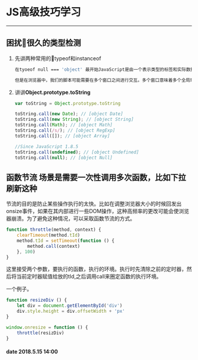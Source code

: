 # JS高级技巧学习

***

## 困扰很久的类型检测

1. 先讲两种常用的typeof和instanceof
    ```bash
    在tyoeof null === 'object' 最开始JavaScript是由一个表示类型的标签和实际数据值表示的。对象的类型标签是0.由于null代表的是空指针（大多数平台下值为0x00），因此，null的类型标签页成为了0，typeof null就错误返回了object。

    但是在浏览器中，我们的脚本可能需要在多个窗口之间进行交互。多个窗口意味着多个全局环境，不同的全局环境拥有不同的全局对象，从而拥有不同的内置类型构造函数。这可能会引发一些问题。
    ```
2. 讲讲**Object.prototype.toString**
    ```javascript
    var toString = Object.prototype.toString

    toString.call(new Date); // [object Date]
    toString.call(new String); // [object String]
    toString.call(Math); // [object Math]
    toString.call(/s/); // [object RegExp]
    toString.call([]); // [object Array]

    //Since JavaScript 1.8.5
    toString.call(undefined); // [object Undefined]
    toString.call(null); // [object Null]
    ```

## 函数节流 场景是需要一次性调用多次函数，比如下拉刷新这种

节流的目的是防止某些操作执行的太快。比如在调整浏览器大小的时候回发出onsize事件，如果在其内部进行一些DOM操作，这种高频率的更改可能会使浏览器崩溃。为了避免这种情况，可以采取函数节流的方式。

```javascript
function throttle(method, context) {
    clearTimeout(method.tId)
    method.tId = setTimeout(function () {
        method.call(context)
    }, 100)
}
```

这里接受两个参数，要执行的函数，执行的环境。执行时先清除之前的定时器，然后将当前定时器赋值给放的tId,之后调用call来圈定函数的执行环境。

一个例子。

```javascript
function resizeDiv () {
    let div = document.getElementById('div')
    div.style.height = div.offsetWidth + 'px'
}

window.onresize = function () {
    throttle(resizDiv)
}
```

#### date 2018.5.15 14:00